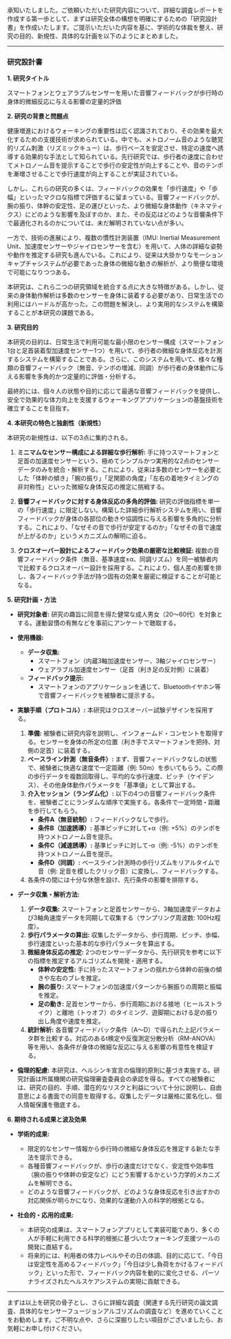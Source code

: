 承知いたしました。ご依頼いただいた研究内容について、詳細な調査レポートを作成する第一歩として、まずは研究全体の構想を明確にするための「研究設計書」を作成いたします。ご提示いただいた内容を基に、学術的な体裁を整え、研究の目的、新規性、具体的な計画を以下のようにまとめました。

---

### **研究設計書**

**1. 研究タイトル**

スマートフォンとウェアラブルセンサーを用いた音響フィードバックが歩行時の身体的微細反応に与える影響の定量的評価

**2. 研究の背景と問題点**

健康増進におけるウォーキングの重要性は広く認識されており、その効果を最大化するための支援技術が求められている。中でも、メトロノーム音のような聴覚的リズム刺激（リズミックキュー）は、歩行ペースを安定させ、特定の速度へ誘導する効果的な手法として知られている。先行研究では、歩行者の速度に合わせてメトロノーム音を提示することで歩行の安定性が向上することや、音のテンポを漸増させることで歩行速度が向上することが実証されている。

しかし、これらの研究の多くは、フィードバックの効果を「歩行速度」や「歩幅」といったマクロな指標で評価するに留まっている。音響フィードバックが、腕の振り、体幹の安定性、足の運びといった、より微細な身体動作（キネマティクス）にどのような影響を及ぼすのか、また、その反応はどのような音響条件下で最適化されるのかについては、未だ解明されていない点が多い。

一方で、技術の進展により、複数の慣性計測装置（IMU: Inertial Measurement Unit、加速度センサーやジャイロセンサーを含む）を用いて、人体の詳細な姿勢や動作を推定する研究も進んでいる。これにより、従来は大掛かりなモーションキャプチャシステムが必要であった身体の微細な動きの解析が、より簡便な環境で可能になりつつある。

本研究は、これら二つの研究領域を統合する点に大きな特徴がある。しかし、従来の身体動作解析は多数のセンサーを身体に装着する必要があり、日常生活での利用にはハードルが高かった。この問題を解決し、より実用的なシステムを構築することが本研究の課題である。

**3. 研究目的**

本研究の目的は、日常生活で利用可能な最小限のセンサー構成（スマートフォン1台と足首装着型加速度センサー1つ）を用いて、歩行者の微細な身体反応を計測するシステムを構築することである。さらに、このシステムを用いて、様々な種類の音響フィードバック（無音、テンポの増減、同調）が歩行者の身体動作に与える影響を多角的かつ定量的に評価・分析する。

最終的には、個々人の状態や目的に応じて最適な音響フィードバックを提供し、安全で効果的な体力向上を支援するウォーキングアプリケーションの基盤技術を確立することを目指す。

**4. 本研究の特色と独創性（新規性）**

本研究の新規性は、以下の3点に集約される。

1.  **ミニマムなセンサー構成による詳細な歩行解析:**
    手に持つスマートフォンと足首の加速度センサーという、極めてシンプルかつ実用的な2点のセンサーデータのみを統合・解析する。これにより、従来は多数のセンサーを必要とした「体幹の傾き」「腕の振り」「足関節の角度」「左右の着地タイミングの非対称性」といった微細な身体反応の推定に挑戦する。

2.  **音響フィードバックに対する身体反応の多角的評価:**
    研究の評価指標を単一の「歩行速度」に限定しない。構築した詳細歩行解析システムを用い、音響フィードバックが身体の各部位の動きや協調性に与える影響を多角的に分析する。これにより、「なぜその音で歩行が安定するのか」「なぜその音で速度が上がるのか」というメカニズムの解明に迫る。

3.  **クロスオーバー設計によるフィードバック効果の厳密な比較検証:**
    複数の音響フィードバック条件（無音、基準速度±α、同調リズム）を同一被験者内で比較するクロスオーバー設計を採用する。これにより、個人差の影響を排し、各フィードバック手法が持つ固有の効果を厳密に検証することが可能となる。

**5. 研究計画・方法**

* **研究対象者:**
    研究の趣旨に同意を得た健常な成人男女（20〜60代）を対象とする。運動習慣の有無などを事前にアンケートで聴取する。

* **使用機器:**
    * **データ収集:**
        * スマートフォン（内蔵3軸加速度センサー、3軸ジャイロセンサー）
        * ウェアラブル加速度センサー（足首（利き足の反対側）に装着）
    * **フィードバック提示:**
        * スマートフォンのアプリケーションを通じて、Bluetoothイヤホン等で音響フィードバックを被験者に提示する。

* **実験手順（プロトコル）:**
    本研究はクロスオーバー試験デザインを採用する。

    1.  **準備:** 被験者に研究内容を説明し、インフォームド・コンセントを取得する。センサーを身体の所定の位置（利き手でスマートフォンを把持、対側の足首）に装着する。
    2.  **ベースライン計測（無音条件）:** まず、音響フィードバックなしの状態で、被験者に快適な速度で一定距離（例: 50m）を歩いてもらう。この際の歩行データを複数回取得し、平均的な歩行速度、ピッチ（ケイデンス）、その他身体動作パラメータを「基準値」として算出する。
    3.  **介入セッション（ランダム化）:** 以下の4つの音響フィードバック条件を、被験者ごとにランダムな順序で実施する。各条件で一定時間・距離を歩行してもらう。
        * **条件A（無音統制）:** フィードバックなしで歩行。
        * **条件B（加速誘導）:** 基準ピッチに対して+α（例: +5%）のテンポを持つメトロノーム音を提示。
        * **条件C（減速誘導）:** 基準ピッチに対して-α（例: -5%）のテンポを持つメトロノーム音を提示。
        * **条件D（同調）:** ベースライン計測時の歩行リズムをリアルタイムで音（例: 足音を模したクリック音）に変換し、フィードバックする。
    4.  各条件の間には十分な休憩を設け、先行条件の影響を排除する。

* **データ収集・解析方法:**
    1.  **データ収集:** スマートフォンと足首センサーから、3軸加速度データおよび3軸角速度データを同期して収集する（サンプリング周波数: 100Hz程度）。
    2.  **歩行パラメータの算出:** 収集したデータから、歩行周期、ピッチ、歩幅、歩行速度といった基本的な歩行パラメータを算出する。
    3.  **微細身体反応の推定:** 2つのセンサーデータから、先行研究を参考に以下の指標を推定するアルゴリズムを開発・適用する。
        * **体幹の安定性:** 手に持ったスマートフォンの揺れから体幹の前後の傾きや左右のブレを推定。
        * **腕の振り:** スマートフォンの加速度パターンから腕振りの周期と振幅を推定。
        * **足の動き:** 足首センサーから、歩行周期における接地（ヒールストライク）と離地（トゥオフ）のタイミング、遊脚期における足の振り出し角度や速度を推定。
    4.  **統計解析:** 各音響フィードバック条件（A〜D）で得られた上記パラメータ群を比較する。対応のあるt検定や反復測定分散分析（RM-ANOVA）等を用い、各条件が身体の微細な反応に与える影響の有意性を検証する。

* **倫理的配慮:**
    本研究は、ヘルシンキ宣言の倫理的原則に基づき実施する。研究計画は所属機関の研究倫理審査委員会の承認を得る。すべての被験者には、研究の目的、手順、潜在的なリスクと利益について十分に説明し、自由意思による書面での同意を取得する。収集したデータは厳格に匿名化し、個人情報保護を徹底する。

**6. 期待される成果と波及効果**

* **学術的成果:**
    * 限定的なセンサー情報から歩行時の微細な身体反応を推定する新たな手法を提示できる。
    * 各種音響フィードバックが、歩行の速度だけでなく、安定性や効率性（腕の振りや体幹の安定など）にどう影響するかという力学的メカニズムを解明できる。
    * どのような音響フィードバックが、どのような身体反応を引き出すかの対応関係が明らかになり、効果的な運動介入の科学的根拠となる。

* **社会的・応用的成果:**
    * 本研究の成果は、スマートフォンアプリとして実装可能であり、多くの人が手軽に利用できる科学的根拠に基づいたウォーキング支援ツールの開発に直結する。
    * 将来的には、利用者の体力レベルやその日の体調、目的に応じて、「今日は安定性を高めるフィードバック」「今日は少し負荷をかけるフィードバック」といった形で、フィードバック内容を動的に変化させる、パーソナライズされたヘルスケアシステムの実現に貢献できる。

---
まずは以上を研究の骨子とし、さらに詳細な調査（関連する先行研究の論文調査、具体的なセンサーフュージョンアルゴリズムの調査など）を進めていくことをお勧めします。ご不明な点や、さらに深掘りしたい項目がございましたら、お気軽にお申し付けください。